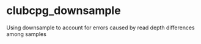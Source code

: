 # clubcpg_downsample
Using downsample to account for errors caused by read depth differences among samples
